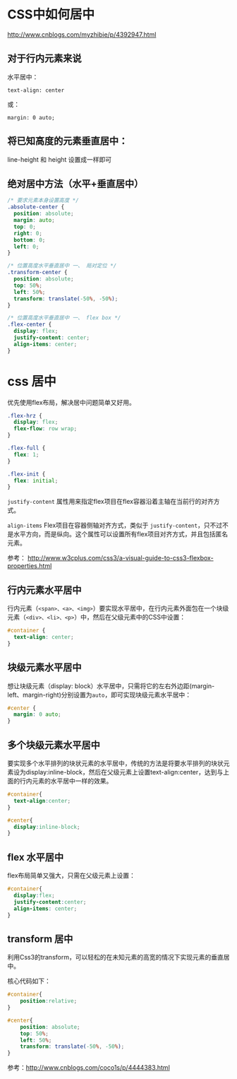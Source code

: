 # CSS中如何居中


http://www.cnblogs.com/myzhibie/p/4392947.html


## 对于行内元素来说

水平居中：

`text-align: center`

或：

`margin: 0 auto;`

## 将已知高度的元素垂直居中：

line-height 和 height 设置成一样即可


## 绝对居中方法（水平+垂直居中）



```css
/* 要求元素本身设置高度 */
.absolute-center {
  position: absolute;
  margin: auto;
  top: 0;
  right: 0;
  bottom: 0;
  left: 0;
}

/* 位置高度水平垂直居中 一、 局对定位 */
.transform-center {
  position: absolute;
  top: 50%;
  left: 50%;
  transform: translate(-50%, -50%);
}

/* 位置高度水平垂直居中 一、 flex box */
.flex-center {
  display: flex;
  justify-content: center;
  align-items: center;
}
```



# css 居中

优先使用flex布局，解决居中问题简单又好用。

```css
.flex-hrz {
  display: flex;
  flex-flow: row wrap;
}

.flex-full {
  flex: 1;
}

.flex-init {
  flex: initial;
}
```

`justify-content` 属性用来指定flex项目在flex容器沿着主轴在当前行的对齐方式。

`align-items`
Flex项目在容器侧轴对齐方式，类似于 `justify-content`，只不过不是水平方向，而是纵向。这个属性可以设置所有flex项目对齐方式，并且包括匿名元素。

参考：
http://www.w3cplus.com/css3/a-visual-guide-to-css3-flexbox-properties.html

## 行内元素水平居中

行内元素（`<span>、<a>、<img>`）要实现水平居中，在行内元素外面包在一个块级元素（`<div>、<li>、<p>`）中，然后在父级元素中的CSS中设置：
```css
#container {
  text-align: center;
}
```


## 块级元素水平居中
想让块级元素（display: block）水平居中，只需将它的左右外边距(margin-left、margin-right)分别设置为`auto`，即可实现块级元素水平居中：
```css
#center {
  margin: 0 auto;
}
```


## 多个块级元素水平居中

要实现多个水平排列的块状元素的水平居中，传统的方法是将要水平排列的块状元素设为display:inline-block，然后在父级元素上设置text-align:center，达到与上面的行内元素的水平居中一样的效果。


```css
#container{
  text-align:center;
}

#center{
  display:inline-block;
}
```

## flex 水平居中
flex布局简单又强大，只需在父级元素上设置：

```css
#container{
  display:flex;
  justify-content:center;
  align-items: center;
}
```

## transform 居中
利用Css3的transform，可以轻松的在未知元素的高宽的情况下实现元素的垂直居中。

核心代码如下：
```css
#container{
    position:relative;
}

#center{
    position: absolute;
    top: 50%;
    left: 50%;
    transform: translate(-50%, -50%);
}
```



参考：http://www.cnblogs.com/coco1s/p/4444383.html


